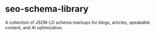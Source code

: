 # seo-schema-library
A collection of JSON-LD schema markups for blogs, articles, speakable content, and AI optimization.
